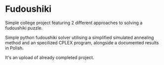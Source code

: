 # Fudoushiki
Simple college project featuring 2 different approaches to solving a fudoushiki puzzle. 

Simple python fudoushiki solver utilising a simplified simulated annealing method and an specilized CPLEX program, alongside a documented results in Polish. 

It's an upload of already completed project.
